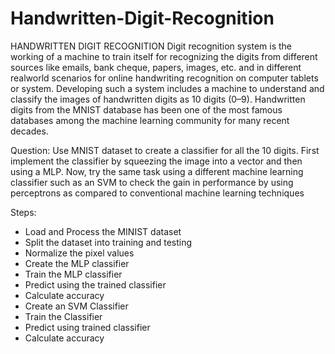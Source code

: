 # Handwritten-Digit-Recognition
HANDWRITTEN DIGIT RECOGNITION
Digit recognition system is the working of a machine to train itself for recognizing the digits from different sources like emails, bank cheque, papers, images, etc. and in different realworld scenarios for online handwriting recognition on computer tablets or system. Developing such a system includes a machine to understand and classify the images of handwritten digits as 10 digits (0–9). Handwritten digits from the MNIST database has been one of the most famous databases among the machine learning community for many recent decades.

Question:
Use MNIST dataset to create a classifier for all the 10 digits. First implement the classifier by squeezing the image into a vector and then using a MLP. Now, try the same task using a different machine learning classifier such as an SVM to check the gain in performance by using perceptrons as compared to conventional machine learning techniques

Steps:
- Load and Process the MINIST dataset
- Split the dataset into training and testing
- Normalize the pixel values
- Create the MLP classifier
- Train the MLP classifier
- Predict using the trained classifier
- Calculate accuracy
- Create an SVM Classifier
- Train the Classifier
- Predict using trained classifier
- Calculate accuracy
